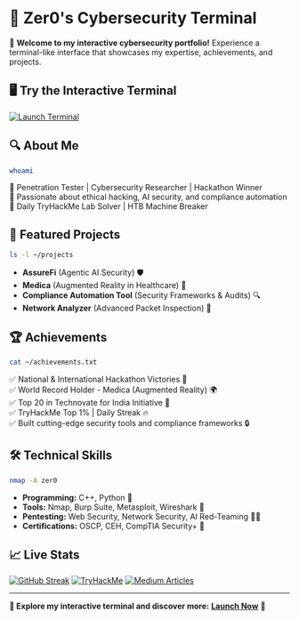 # 🔰 Zer0's Cybersecurity Terminal

🚀 **Welcome to my interactive cybersecurity portfolio!** Experience a terminal-like interface that showcases my expertise, achievements, and projects.

## 🖥️ Try the Interactive Terminal
[![Launch Terminal](https://img.shields.io/badge/Launch-Terminal-black?style=for-the-badge&logo=windows-terminal)](https://StoicGang.github.io/zer0-terminal/)

## 🔍 About Me
```bash
whoami
```
🔹 Penetration Tester | Cybersecurity Researcher | Hackathon Winner  
🔹 Passionate about ethical hacking, AI security, and compliance automation  
🔹 Daily TryHackMe Lab Solver | HTB Machine Breaker  

## 📌 Featured Projects
```bash
ls -l ~/projects
```
- **AssureFi** (Agentic AI Security) 🛡️
- **Medica** (Augmented Reality in Healthcare) 🏥
- **Compliance Automation Tool** (Security Frameworks & Audits) 🔍
- **Network Analyzer** (Advanced Packet Inspection) 📡

## 🏆 Achievements
```bash
cat ~/achievements.txt
```
✅ National & International Hackathon Victories 🏅  
✅ World Record Holder - Medica (Augmented Reality) 🌍  
✅ Top 20 in Technovate for India Initiative 🚀  
✅ TryHackMe Top 1% | Daily Streak 🔥  
✅ Built cutting-edge security tools and compliance frameworks 🔒  

## 🛠️ Technical Skills
```bash
nmap -A zer0
```
- **Programming:** C++, Python 🐍  
- **Tools:** Nmap, Burp Suite, Metasploit, Wireshark 🔧  
- **Pentesting:** Web Security, Network Security, AI Red-Teaming 🏴‍☠️  
- **Certifications:** OSCP, CEH, CompTIA Security+ 📜  

## 📈 Live Stats
[![GitHub Streak](https://github-readme-streak-stats.herokuapp.com?user=yourusername&theme=tokyonight)](https://github.com/yourusername)
[![TryHackMe](https://tryhackme-badges.s3.amazonaws.com/yourusername.png)](https://tryhackme.com/p/yourusername)
[![Medium Articles](https://img.shields.io/badge/Read-My%20Articles-green?style=for-the-badge&logo=medium)](https://medium.com/@yourusername)

---
**🔗 Explore my interactive terminal and discover more:** [**Launch Now**](https://yourusername.github.io/zer0-terminal/) 🚀
